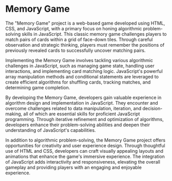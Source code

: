 # Memory Game
The "Memory Game" project is a web-based game developed using HTML, CSS, and JavaScript, with a primary focus on honing algorithmic problem-solving skills in JavaScript. This classic memory game challenges players to match pairs of cards within a grid of face-down tiles. Through careful observation and strategic thinking, players must remember the positions of previously revealed cards to successfully uncover matching pairs.

Implementing the Memory Game involves tackling various algorithmic challenges in JavaScript, such as managing game state, handling user interactions, and implementing card matching logic. JavaScript's powerful array manipulation methods and conditional statements are leveraged to create efficient algorithms for shuffling cards, tracking matches, and determining game completion.

By developing the Memory Game, developers gain valuable experience in algorithm design and implementation in JavaScript. They encounter and overcome challenges related to data manipulation, iteration, and decision-making, all of which are essential skills for proficient JavaScript programming. Through iterative refinement and optimization of algorithms, developers enhance their problem-solving abilities and deepen their understanding of JavaScript's capabilities.

In addition to algorithmic problem-solving, the Memory Game project offers opportunities for creativity and user experience design. Through thoughtful use of HTML and CSS, developers can craft visually appealing layouts and animations that enhance the game's immersive experience. The integration of JavaScript adds interactivity and responsiveness, elevating the overall gameplay and providing players with an engaging and enjoyable experience.
